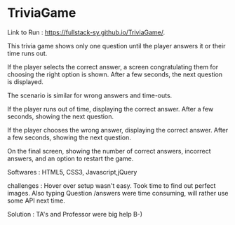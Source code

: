 # TriviaGame

Link to Run : https://fullstack-sy.github.io/TriviaGame/.

This trivia game shows only one question until the player answers it or their time runs out.

If the player selects the correct answer,
a screen congratulating them for choosing the right option is shown.
After a few seconds, the next question is displayed.

The scenario is similar for wrong answers and time-outs.

If the player runs out of time, displaying the correct answer. After a few seconds, showing the next question.

If the player chooses the wrong answer, displaying the correct answer. After a few seconds, showing the next question.

On the final screen, showing the number of correct answers, incorrect answers, and an option to restart the game.

Softwares : HTML5, CSS3, Javascript,jQuery

challenges : Hover over setup wasn't easy. 
             Took time to find out perfect images. 
             Also typing Question /answers were time consuming, will rather use some API next time.

Solution : TA's and Professor were big help B-)
